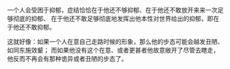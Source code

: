 一个人会受困于抑郁，症结恰恰在于他还不够抑郁、在于他还不敢放开来来一次足够彻底的抑郁、
在于他还不敢足够彻底地发挥出他本性对世界给出的抑郁，即在于他还不敢抑郁。

这就好像：如果一个人在意自己走路时候的形象，那么他的步态可能会越发丑陋、如同东施效颦；
而如果他没有这个在意、或者更甚者他故意敞开了尽管去瞎走，他反而不再会有那种诡异或者丑陋的步态了。
